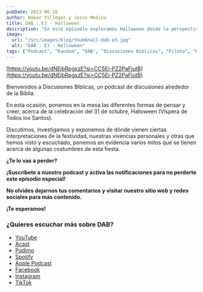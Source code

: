 ```yaml
---
pubDate: 2023-06-10
author: Heber Villegas y Jesus Medina
title: DAB - E3 - Halloween
description: "En este episodio exploramos Halloween desde la perspectiva bíblica, desmitificando tradiciones y compartiendo vivencias personales sobre la Víspera de Todos los Santos."
image:
  url: "/src/images/blog/thumbnail-dab-e3.jpg"
  alt: "DAB - E3 - Halloween"
tags: ["Podcast", "Random", "DAB", "Discusiones Bíblicas", "Piloto", "Halloween", "Víspera de Todos los Santos"]
---
```


[https://youtu.be/dNEjbRpgxzE?si=CC5Ei-PZ2PaFjutB](https://youtu.be/dNEjbRpgxzE?si=CC5Ei-PZ2PaFjutB)

Bienvenidos a Discusiones Bíblicas, un podcast de discusiones alrededor de la Biblia.

En esta ocasión, ponemos en la mesa las diferentes formas de pensar y creer, acerca de la celebración del 31 de octubre, Halloween (Víspera de Todos los Santos).

Discutimos, investigamos y exponemos de dónde vienen ciertas interpretaciones de la festividad, nuestras vivencias personales y otras que hemos visto y escuchado, ponemos en evidencia varios mitos que se tienen acerca de algunas costumbres de esta fiesta.

**¿Te lo vas a perder?**

**¡Suscríbete a nuestro podcast y activa las notificaciones para no perderte este episodio especial!**

**No olvides dejarnos tus comentarios y visitar nuestro sitio web y redes sociales para más contenido.**

**¡Te esperamos!**

### **¿Quieres escuchar más sobre DAB?**

- [YouTube](https://www.youtube.com/@discusionesbiblicas)
- [Acast](https://shows.acast.com/discusionesbiblicas)
- [Podimo](https://share.podimo.com/podcast/ef93b5a2-8bd4-4105-abe3-3c1cffa718b7?creatorId=e12b0f6c-3337-4ab7-abd1-5647481bc9fb&key=GePw0UCkvjln&source=ln&from=studio)
- [Spotify](https://open.spotify.com/show/6YUuB3dgq7vaLK6YVXvs7Q)
- [Apple Podcast](https://podcasts.apple.com/mx/podcast/discusiones-biblicas/id1645841221)
- [Facebook](https://www.facebook.com/discusionesbiblicas)
- [Instagram](https://www.instagram.com/discusionesbiblicas/)
- [TikTok](https://www.tiktok.com/@discusionesbiblicas)
